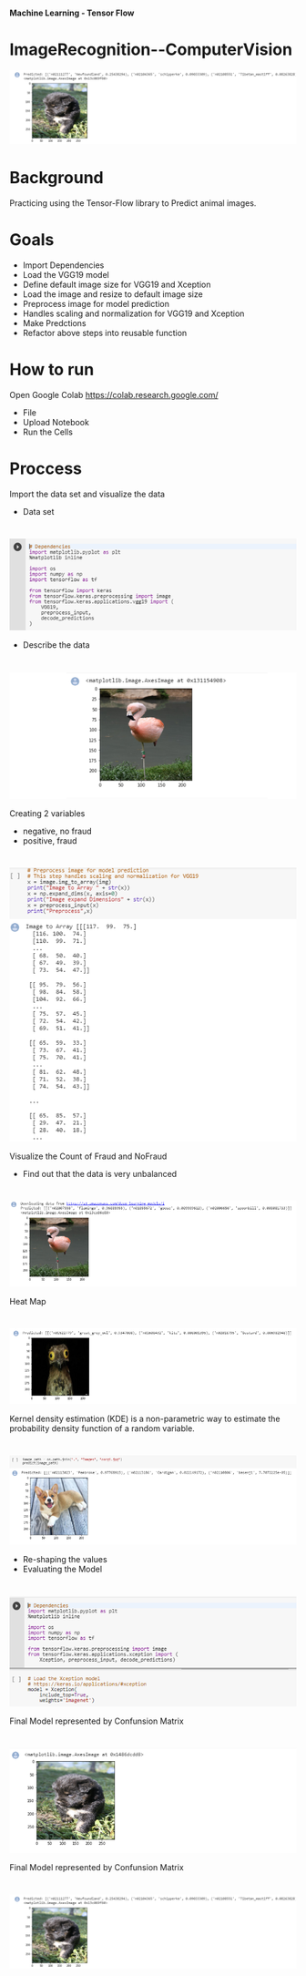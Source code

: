 
#### Machine Learning - Tensor Flow

# ImageRecognition--ComputerVision

![fb](images/ir9.png)


# Background

Practicing using the Tensor-Flow library to Predict animal images.

# Goals

* Import Dependencies
* Load the VGG19 model
* Define default image size for VGG19 and Xception
* Load the image and resize to default image size
* Preprocess image for model prediction
* Handles scaling and normalization for VGG19 and Xception
* Make Predctions
* Refactor above steps into reusable function



# How to run 

Open Google Colab https://colab.research.google.com/
* File
* Upload Notebook
* Run the Cells


# Proccess

Import the data set and visualize the data

* Data set
#  
![fb](images/ir1.png)

* Describe the data
#  
![fb](images/ir2.png)

Creating 2 variables
* negative, no fraud
* positive, fraud
#  
![fb](images/ir3.png)

Visualize the Count of Fraud and NoFraud
* Find out that the data is very unbalanced
#  
![fb](images/ir4.png)


Heat Map
#  
![fb](images/ir5.png)

Kernel density estimation (KDE) is a non-parametric way to estimate the probability density function of a random variable.
#  
![fb](images/ir6.png)

* Re-shaping the values 
* Evaluating the Model
#  
![fb](images/ir7.png)


Final Model represented by Confunsion Matrix
#  
![fb](images/ir8.png)

Final Model represented by Confunsion Matrix
#  

![fb](images/ir9.png)

